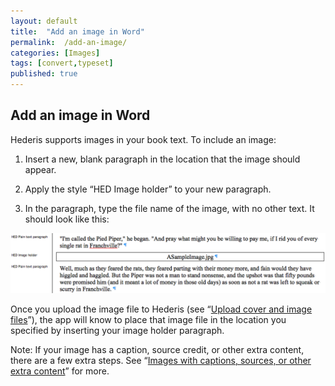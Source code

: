 ```yaml
---
layout: default
title:  "Add an image in Word"
permalink:  /add-an-image/
categories: [Images]
tags: [convert,typeset]
published: true
---
```


<section data-type="chapter" class="hsecchapter" data-hederis-type="hsecchapter" id="add-an-image" data-pi-attrs="id: add-an-image; data-tags: convert,typeset;" role="doc-chapter" data-tags="convert,typeset" data-author-name=" " data-book-title=" " title="Add an image in Word"><h1 data-hederis-type="hblkchaptitle" class="hblkchaptitle" id="pD6fS0AjB">Add an image in Word</h1><p class="hblkp" data-hederis-type="hblkp" id="p8fSjwkul">Hederis supports images in your book text. To include an image:</p><ol class="hwprnumlist" data-hederis-type="hwprnumlist" id="pum8e5bza"><li class="hblkoli" data-hederis-type="hblkoli" id="li9xS6hEhD"><p class="hblkoli" data-hederis-type="hblklip" id="pe59b54j5">Insert a new, blank paragraph in the location that the image should appear.</p></li><li class="hblkoli" data-hederis-type="hblkoli" id="liWk24pKBs"><p class="hblkoli" data-hederis-type="hblklip" id="py2440sWq">Apply the style &#8220;HED Image holder&#8221; to your new paragraph.</p></li><li class="hblkoli" data-hederis-type="hblkoli" id="libV2tCeC8"><p class="hblkoli" data-hederis-type="hblklip" id="pyYrp1C8U">In the paragraph, type the file name of the image, with no other text. It should look like this:</p></li></ol><img data-hederis-type="hblkimg" class="hblkimg" id="pjYQjBk6F" src="/images/image_1.png" data-img-src="image_1.png"/><p class="hblkp" data-hederis-type="hblkp" id="psZDGMVkw">Once you upload the image file to Hederis (see &#8220;<a href="{% post_url 2020-07-28-50-Uploadacoverfile %}" data-hederis-type="hspana" id="pbAiVkaUU"><span class="Hyperlink" data-hederis-type="hspnspan" id="pv0kwf7Xr">Upload cover and image files</span></a>&#8221;), the app will know to place that image file in the location you specified by inserting your image holder paragraph.</p><p class="hblkp" data-hederis-type="hblkp" id="pq8nrBYd2">Note: If your image has a caption, source credit, or other extra content, there are a few extra steps. See &#8220;<a href="{% post_url 2020-07-28-49-Imageswithcaptionssourcesorotherextracontent %}" data-hederis-type="hspana" id="pVWLsozCc"><span class="Hyperlink" data-hederis-type="hspnspan" id="pc8hP2NAA">Images with captions, sources, or other extra content</span></a>&#8221; for more.</p></section>
